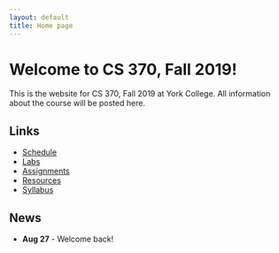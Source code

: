 ```yaml
---
layout: default
title: Home page
---
```


# Welcome to CS 370, Fall 2019!

This is the website for CS 370, Fall 2019 at York College.
All information about the course will be posted here.

## Links

* [Schedule](schedule/index.html)
* [Labs](labs/index.html)
* [Assignments](assign/index.html)
* [Resources](resources.html)
* [Syllabus](syllabus.html)

## News
* **Aug 27** - Welcome back!


<!--
* **Aug 28** - Welcome back!
* **Sept 13** - [Assignment 1](assign/assign01.html)  (Don Quixote) Due.
* **Sept 21** - [Assignment 2](assign/assign02.html) (Rollin Train) Milestone 1 Due.
* **Sept 27**/**Oct 1** - [Assignment 2](assign/assign02.html) (Rollin Train) Milestone 2 Due.
* **Oct 2 - EXAM I**
* **Oct 16** - NO CLASS - Fall Break.
* **Oct 18** - [Assignment 3](assign/assign03.html) (Limelight) Milestone 1 Due.
* **Oct 23** - [Final Project](assign/project.html), Milestone 1 Demo.
* **Oct 31** - [Assignment 3](assign/assign03.html) (Limelight) Milestone 2 Due.
* **Nov 1 - EXAM II**
* **Nov 13** - [Assignment 4](assign/assign04.html) (TeaMan) Milestone 1 Due.
* **Nov 20** - [Final Project](assign/project.html), Milestone 2 Demo.
* **Nov 22** - NO CLASS - Thanksgiving Break.
* **Nov 28** - [Assignment 4](assign/assign04.html) (TeaMan) Milestone 2 Due.
* **Nov 29 - EXAM III**
* **Dec 13/15 -** [FINAL PROJECT](assign/project.html) **DUE.**
-->